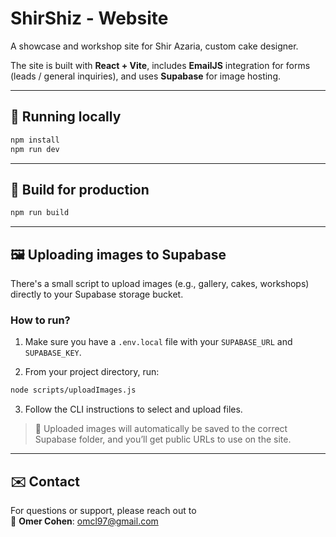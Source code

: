 # ShirShiz - Website

A showcase and workshop site for Shir Azaria, custom cake designer.

The site is built with **React + Vite**, includes **EmailJS** integration for forms (leads / general inquiries), and uses **Supabase** for image hosting.

---

## 🚀 Running locally

```bash
npm install
npm run dev
```

---

## 🔨 Build for production

```bash
npm run build
```

---

## 🖼️ Uploading images to Supabase

There's a small script to upload images (e.g., gallery, cakes, workshops) directly to your Supabase storage bucket.

### How to run?

1. Make sure you have a `.env.local` file with your `SUPABASE_URL` and `SUPABASE_KEY`.

2. From your project directory, run:

```bash
node scripts/uploadImages.js
```

3. Follow the CLI instructions to select and upload files.

> 📌 Uploaded images will automatically be saved to the correct Supabase folder, and you’ll get public URLs to use on the site.

---

## ✉️ Contact

For questions or support, please reach out to  
📧 **Omer Cohen**: omcl97@gmail.com
